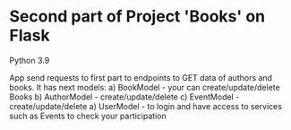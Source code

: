 # Second part of Project 'Books' on Flask
Python 3.9

App send requests to first part to endpoints to GET data of authors and books. It has next models: 
a) BookModel - your can create/update/delete Books
b) AuthorModel - create/update/delete
c) EventModel - create/update/delete
a) UserModel - to login and have access to services such as Events to check your participation
